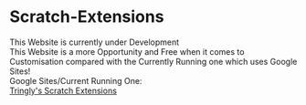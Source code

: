# Scratch-Extensions
This Website is currently under Development\
This Website is a more Opportunity and Free when it comes to Customisation compared with the Currently Running one which uses Google Sites!\
Google Sites/Current Running One:\
[Tringly's Scratch Extensions](https://sites.google.com/view/tringlys-scratch-extesions/gallery)
